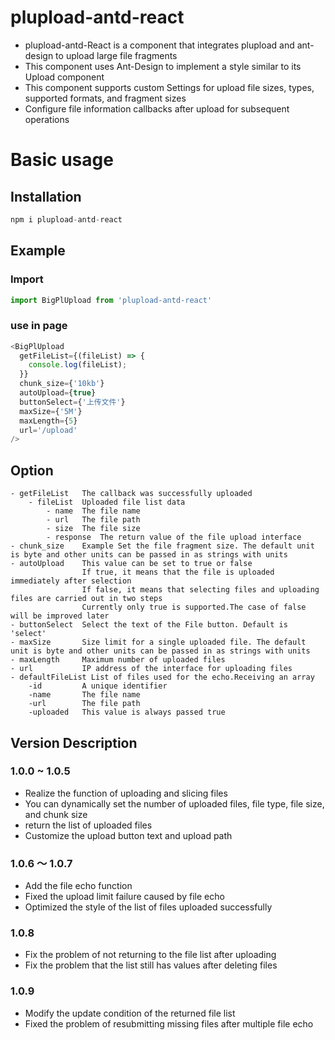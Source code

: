 # plupload-antd-react

- plupload-antd-React is a component that integrates plupload and ant-design to upload large file fragments
- This component uses Ant-Design to implement a style similar to its Upload component
- This component supports custom Settings for upload file sizes, types, supported formats, and fragment sizes
- Configure file information callbacks after upload for subsequent operations


# Basic usage

## Installation

```javascript
npm i plupload-antd-react
```

## Example

### Import

```javascript
import BigPlUpload from 'plupload-antd-react'
```

### use in page

```javascript
<BigPlUpload
  getFileList={(fileList) => {
    console.log(fileList);
  }}
  chunk_size={'10kb'}
  autoUpload={true}
  buttonSelect={'上传文件'}
  maxSize={'5M'}
  maxLength={5}
  url='/upload'
/>

```

## Option

```
- getFileList   The callback was successfully uploaded
    - fileList  Uploaded file list data
        - name  The file name
        - url   The file path
        - size  The file size
        - response  The return value of the file upload interface
- chunk_size    Example Set the file fragment size. The default unit is byte and other units can be passed in as strings with units
- autoUpload    This value can be set to true or false
                If true, it means that the file is uploaded immediately after selection
                If false, it means that selecting files and uploading files are carried out in two steps
                Currently only true is supported.The case of false will be improved later
- buttonSelect  Select the text of the File button. Default is 'select'
- maxSize       Size limit for a single uploaded file. The default unit is byte and other units can be passed in as strings with units
- maxLength     Maximum number of uploaded files
- url           IP address of the interface for uploading files
- defaultFileList List of files used for the echo.Receiving an array
    -id         A unique identifier
    -name       The file name
    -url        The file path
    -uploaded   This value is always passed true
```

## Version Description

### 1.0.0 ~ 1.0.5

- Realize the function of uploading and slicing files
- You can dynamically set the number of uploaded files, file type, file size, and chunk size
- return the list of uploaded files
- Customize the upload button text and upload path

### 1.0.6 ～ 1.0.7

- Add the file echo function
- Fixed the upload limit failure caused by file echo
- Optimized the style of the list of files uploaded successfully

### 1.0.8

- Fix the problem of not returning to the file list after uploading
- Fix the problem that the list still has values after deleting files

### 1.0.9

- Modify the update condition of the returned file list
- Fixed the problem of resubmitting missing files after multiple file echo

